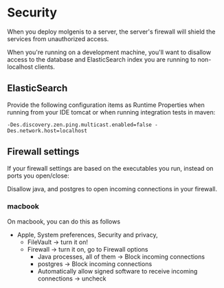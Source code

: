 # Security

When you deploy molgenis to a server, the server's firewall will shield
the services from unauthorized access.

When you're running on a development machine, you'll want to disallow
access to the database and ElasticSearch index you are running to 
non-localhost clients.

## ElasticSearch

Provide the following configuration items as Runtime Properties when 
running from your IDE tomcat or when running integration tests in maven:

```
-Des.discovery.zen.ping.multicast.enabled=false -Des.network.host=localhost
```

## Firewall settings
If your firewall settings are based on the executables you run, instead
on ports you open/close:

Disallow java, and postgres
to open incoming connections in your firewall.

### macbook
On macbook, you can do this as follows

* Apple, System preferences, Security and privacy,
  * FileVault -> turn it on!
  * Firewall -> turn it on, go to Firewall options
    * Java processes, all of them -> Block incoming connections
    * postgres -> Block incoming connections
    * Automatically allow signed software to receive incoming connections -> uncheck